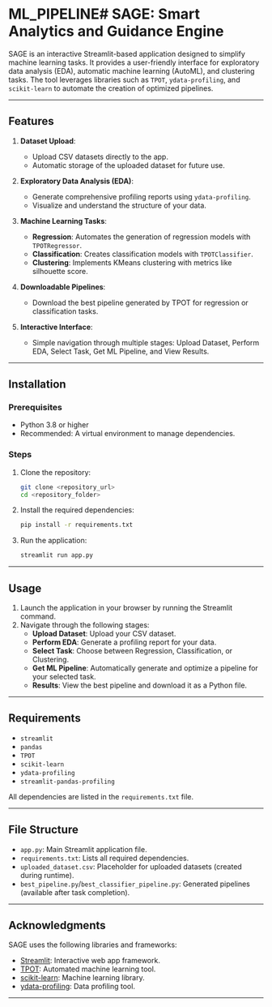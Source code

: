 # ML_PIPELINE# SAGE: Smart Analytics and Guidance Engine

SAGE is an interactive Streamlit-based application designed to simplify machine learning tasks. It provides a user-friendly interface for exploratory data analysis (EDA), automatic machine learning (AutoML), and clustering tasks. The tool leverages libraries such as `TPOT`, `ydata-profiling`, and `scikit-learn` to automate the creation of optimized pipelines.

---

## Features

1. **Dataset Upload**:
   - Upload CSV datasets directly to the app.
   - Automatic storage of the uploaded dataset for future use.

2. **Exploratory Data Analysis (EDA)**:
   - Generate comprehensive profiling reports using `ydata-profiling`.
   - Visualize and understand the structure of your data.

3. **Machine Learning Tasks**:
   - **Regression**: Automates the generation of regression models with `TPOTRegressor`.
   - **Classification**: Creates classification models with `TPOTClassifier`.
   - **Clustering**: Implements KMeans clustering with metrics like silhouette score.

4. **Downloadable Pipelines**:
   - Download the best pipeline generated by TPOT for regression or classification tasks.

5. **Interactive Interface**:
   - Simple navigation through multiple stages: Upload Dataset, Perform EDA, Select Task, Get ML Pipeline, and View Results.

---

## Installation

### Prerequisites

- Python 3.8 or higher
- Recommended: A virtual environment to manage dependencies.

### Steps

1. Clone the repository:
   ```bash
   git clone <repository_url>
   cd <repository_folder>
   ```

2. Install the required dependencies:
   ```bash
   pip install -r requirements.txt
   ```

3. Run the application:
   ```bash
   streamlit run app.py
   ```

---

## Usage

1. Launch the application in your browser by running the Streamlit command.
2. Navigate through the following stages:
   - **Upload Dataset**: Upload your CSV dataset.
   - **Perform EDA**: Generate a profiling report for your data.
   - **Select Task**: Choose between Regression, Classification, or Clustering.
   - **Get ML Pipeline**: Automatically generate and optimize a pipeline for your selected task.
   - **Results**: View the best pipeline and download it as a Python file.

---

## Requirements

- `streamlit`
- `pandas`
- `TPOT`
- `scikit-learn`
- `ydata-profiling`
- `streamlit-pandas-profiling`

All dependencies are listed in the `requirements.txt` file.

---

## File Structure

- `app.py`: Main Streamlit application file.
- `requirements.txt`: Lists all required dependencies.
- `uploaded_dataset.csv`: Placeholder for uploaded datasets (created during runtime).
- `best_pipeline.py`/`best_classifier_pipeline.py`: Generated pipelines (available after task completion).

---

## Acknowledgments

SAGE uses the following libraries and frameworks:
- [Streamlit](https://streamlit.io/): Interactive web app framework.
- [TPOT](http://epistasislab.github.io/tpot/): Automated machine learning tool.
- [scikit-learn](https://scikit-learn.org/): Machine learning library.
- [ydata-profiling](https://github.com/ydataai/pandas-profiling): Data profiling tool.

---

